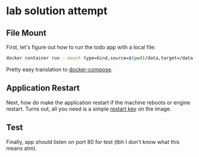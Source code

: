 # lab solution attempt

## File Mount

First, let's figure out how to run the todo app with a local file:
```bash
docker container run --mount type=bind,source=$(pwd)/data,target=/data -d -p 8012:80 diamol/ch06-todo-list
```
Pretty easy translation to [docker-compose](https://docs.docker.com/compose/compose-file/#volumes).

## Application Restart

Next, how do make the application restart if the machine reboots or engine restart.
Turns out, all you need is a simple [restart key](https://docs.docker.com/compose/compose-file/#restart) on the image.

## Test

Finally, app should listen on port 80 for test (tbh I don't know what this means atm).



